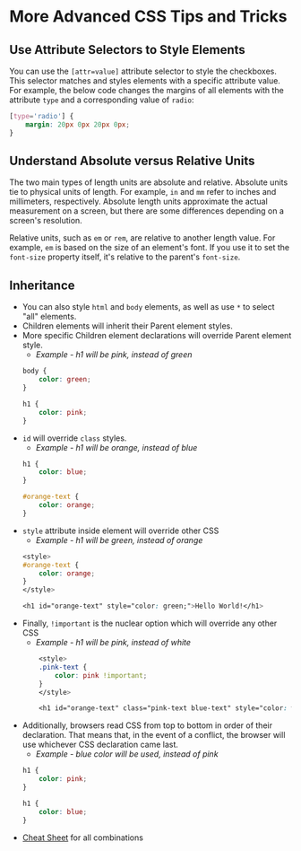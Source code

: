 # More Advanced CSS Tips and Tricks

## Use Attribute Selectors to Style Elements
You can use the `[attr=value]` attribute selector to style the checkboxes. This selector matches and styles elements with a specific attribute value. For example, the below code changes the margins of all elements with the attribute `type` and a corresponding value of `radio`:
```css
[type='radio'] {
    margin: 20px 0px 20px 0px;
}
```

## Understand Absolute versus Relative Units
The two main types of length units are absolute and relative. Absolute units tie to physical units of length. For example, `in` and `mm` refer to inches and millimeters, respectively. Absolute length units approximate the actual measurement on a screen, but there are some differences depending on a screen's resolution.

Relative units, such as `em` or `rem`, are relative to another length value. For example, `em` is based on the size of an element's font. If you use it to set the `font-size` property itself, it's relative to the parent's `font-size`.

## Inheritance
- You can also style `html` and `body` elements, as well as use `*` to select "all" elements.
- Children elements will inherit their Parent element styles.
- More specific Children element declarations will override Parent element style.
    * *Example - h1 will be pink, instead of green*
    ```css
    body {
        color: green;
    }

    h1 {
        color: pink;
    }
    ```
- `id` will override `class` styles.
    * *Example - h1 will be orange, instead of blue*
    ```css
    h1 {
        color: blue;
    }

    #orange-text {
        color: orange;
    }
    ```
- `style` attribute inside element will override other CSS
    * *Example - h1 will be green, instead of orange*
    ```css
    <style>
    #orange-text {
        color: orange;
    }
    </style>

    <h1 id="orange-text" style="color: green;">Hello World!</h1>
    ```
- Finally, `!important` is the nuclear option which will override any other CSS
    * *Example - h1 will be pink, instead of white*
    ```css
        <style>
        .pink-text {
            color: pink !important;
        }
        </style>

        <h1 id="orange-text" class="pink-text blue-text" style="color: white">Hello World!</h1>
    ```
- Additionally, browsers read CSS from top to bottom in order of their declaration. That means that, in the event of a conflict, the browser will use whichever CSS declaration came last.
    * *Example - blue color will be used, instead of pink*
    ```css
    h1 {
        color: pink;
    }

    h1 {
        color: blue;
    }
    ```
- [Cheat Sheet](https://specifishity.com/) for all combinations